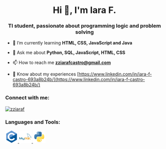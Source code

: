 <h1 align="center">Hi 👋, I'm Iara F.</h1>
<h3 align="center">TI student, passionate about programming logic and problem solving</h3>

- 🌱 I’m currently learning **HTML, CSS, JavaScript and Java**
- 💬 Ask me about **Python, SQL, JavaScript, HTML, CSS**

- 📫 How to reach me **zziarafcastro@gmail.com**

- 📄 Know about my experiences [https://www.linkedin.com/in/iara-f-castro-693a8b24b/](https://www.linkedin.com/in/iara-f-castro-693a8b24b/)

<h3 align="left">Connect with me:</h3>
<p align="left">
<a href="https://instagram.com/zziaraf" target="blank"><img align="center" src="https://raw.githubusercontent.com/rahuldkjain/github-profile-readme-generator/master/src/images/icons/Social/instagram.svg" alt="zziaraf" height="30" width="40" /></a>
</p>

<h3 align="left">Languages and Tools:</h3>
<p align="left"> <a href="https://www.cprogramming.com/" target="_blank" rel="noreferrer"> <img src="https://raw.githubusercontent.com/devicons/devicon/master/icons/c/c-original.svg" alt="c" width="40" height="40"/> </a> <a href="https://www.mysql.com/" target="_blank" rel="noreferrer"> <img src="https://raw.githubusercontent.com/devicons/devicon/master/icons/mysql/mysql-original-wordmark.svg" alt="mysql" width="40" height="40"/> </a> <a href="https://www.python.org" target="_blank" rel="noreferrer"> <img src="https://raw.githubusercontent.com/devicons/devicon/master/icons/python/python-original.svg" alt="python" width="40" height="40"/> </a> </p>
